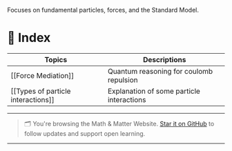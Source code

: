 Focuses on fundamental particles, forces, and the Standard Model.


# 🧭 Index

| Topics                             | Descriptions                              |
| ---------------------------------- | ----------------------------------------- |
| [[Force Mediation]]                | Quantum reasoning for coulomb repulsion   |
| [[Types of particle interactions]] | Explanation of some particle interactions |



---

> 🗂️ You're browsing the Math & Matter Website. [Star it on GitHub](https://github.com/rajeevphysics/Obsidan-Thinkbook) to follow updates and support open learning.

---
